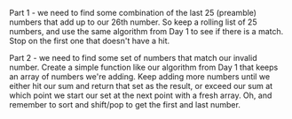 Part 1 - we need to find some combination of the last 25 (preamble) numbers that add up to our 26th number.  So keep a rolling list of 25 numbers, and use the same algorithm from Day 1 to see if there is a match.  Stop on the first one that doesn't have a hit.

Part 2 - we need to find some set of numbers that match our invalid number.  Create a simple function like our algorithm from Day 1 that keeps an array of numbers we're adding.  Keep adding more numbers until we either hit our sum and return that set as the result, or exceed our sum at which point we start our set at the next point with a fresh array.  Oh, and remember to sort and shift/pop to get the first and last number.